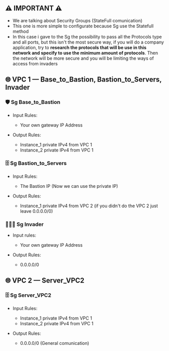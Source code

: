 ## ⚠️ IMPORTANT ⚠️

- We are talking about Security Groups (StateFull comunication)
- This one is more simple to configurate because Sg use the Statefull method
- In this case i gave to the Sg the possibility to pass all the Protocols type and all ports, but this isn't the most secure way, if you will do a company application, try to **research the protocols that will be use in this network and specify to use the minimum amount of protocols**. Then the network will be more secure and you will be limiting the ways of access from invaders

## 🌐 VPC 1 — Base_to_Bastion, Bastion_to_Servers, Invader

### 🛡️ Sg Base_to_Bastion

- Input Rules:
    -  Your own gateway IP Address

- Output Rules:
    - Instance_1 private IPv4 from VPC 1
    - Instance_2 private IPv4 from VPC 1
      
### 🗄️ Sg Bastion_to_Servers

- Input Rules:
    - The Bastion IP (Now we can use the private IP)

- Output Rules:
    - Instance_1 private IPv4 from VPC 2 (if you didn't do the VPC 2 just leave 0.0.0.0/0)

### 👨🏻‍💻 Sg Invader

- Input rules:
    -  Your own gateway IP Address

- Output Rules:
    - 0.0.0.0/0
      
## 🌐 VPC 2 — Server_VPC2

### 🗄️ Sg Server_VPC2

- Input Rules:
    - Instance_1 private IPv4 from VPC 1
    - Instance_2 private IPv4 from VPC 1

- Output Rules:
    - 0.0.0.0/0 (General comunication)
